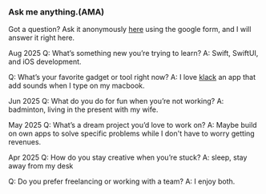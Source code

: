 ### Ask me anything.(AMA)

Got a question? Ask it anonymously [here](https://forms.gle/beSTt6aHENQn49iW9) using the google form, and I will answer it right here.  

Aug 2025
Q: What’s something new you’re trying to learn?
A: Swift, SwiftUI, and iOS development. 

Q: What’s your favorite gadget or tool right now?
A: I love [klack](https://tryklack.com/) an app that add sounds when I type on my macbook. 

Jun 2025
Q: What do you do for fun when you’re not working?
A: badminton, living in the present with my wife. 

May 2025
Q: What’s a dream project you’d love to work on?
A: Maybe build on own apps to solve specific problems while I don't have to worry getting revenues. 

Apr 2025
Q: How do you stay creative when you’re stuck?
A: sleep, stay away from my desk

Q: Do you prefer freelancing or working with a team?
A: I enjoy both. 